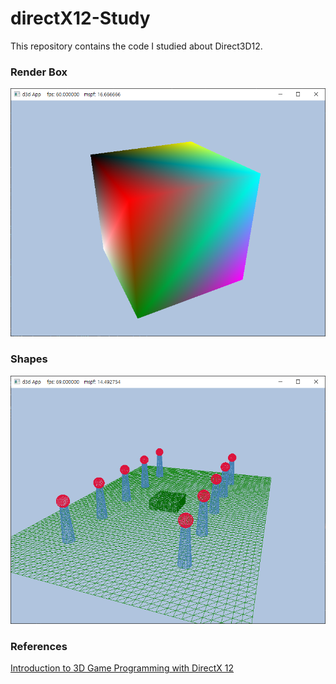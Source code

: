 # directX12-Study

This repository contains the code I studied about Direct3D12.

### Render Box
![Render Box](https://github.com/jjs576/directX12-Study/blob/main/RenderBox.PNG)

### Shapes
![Shapes](https://github.com/jjs576/directX12-Study/blob/main/RenderShapes.PNG)

### References
[Introduction to 3D Game Programming with DirectX 12](https://github.com/d3dcoder/d3d12book)
